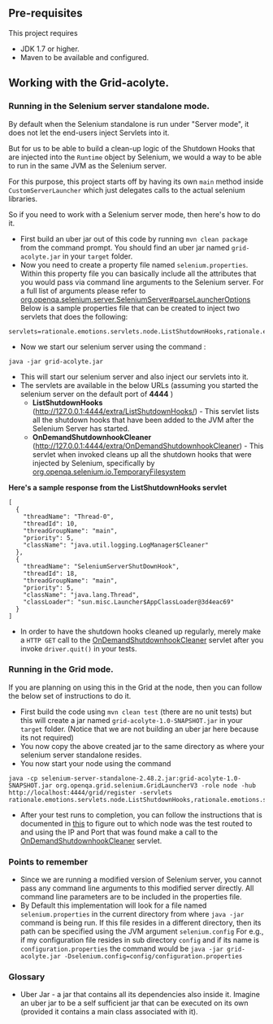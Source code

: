 ## Pre-requisites

This project requires
 
* JDK 1.7 or higher.
* Maven to be available and configured.

## Working with the Grid-acolyte.

### Running in the Selenium server standalone mode. 

By default when the Selenium standalone is run under "Server mode", it does not let the end-users 
inject Servlets into it.

But for us to be able to build a clean-up logic of the Shutdown Hooks that are injected into the
```Runtime``` object by Selenium, we would a way to be able to run in the same JVM as the Selenium server.

For this purpose, this project starts off by having its own ```main``` method inside ```CustomServerLauncher```
which just delegates calls to the actual selenium libraries.

So if you need to work with a Selenium server mode, then here's how to do it.

* First build an uber jar out of this code by running ```mvn clean package``` from the command prompt.
You should find an uber jar named ```grid-acolyte.jar``` in your ```target``` folder.
* Now you need to create a property file named ```selenium.properties```. Within this property file you can basically
include all the attributes that you would pass via command line arguments to the Selenium server. For a full list of 
arguments please refer to [org.openqa.selenium.server.SeleniumServer#parseLauncherOptions](https://github.com/SeleniumHQ/selenium/blob/master/java/server/src/org/openqa/selenium/server/SeleniumServer.java)
Below is a sample properties file that can be created to inject two servlets that does the following:

```
servlets=rationale.emotions.servlets.node.ListShutdownHooks,rationale.emotions.servlets.node.OnDemandShutdownhookCleaner
```

* Now we start our selenium server using the command : 
```
java -jar grid-acolyte.jar
```
* This will start our selenium server and also inject our servlets into it.
* The servlets are available in the below URLs (assuming you started the selenium server on the default port of **4444** )
    * **ListShutdownHooks** (http://127.0.0.1:4444/extra/ListShutdownHooks/) - This servlet lists all the shutdown hooks that have been
    added to the JVM after the Selenium Server has started. 
    * **OnDemandShutdownhookCleaner** (http://127.0.0.1:4444/extra/OnDemandShutdownhookCleaner) - This servlet when invoked cleans up all the shutdown hooks that were injected by Selenium, specifically by [org.openqa.selenium.io.TemporaryFilesystem](https://github.com/SeleniumHQ/selenium/blob/master/java/client/src/org/openqa/selenium/io/TemporaryFilesystem.java)

**Here's a sample response from the ListShutdownHooks servlet**
```
[
  {
    "threadName": "Thread-0",
    "threadId": 10,
    "threadGroupName": "main",
    "priority": 5,
    "className": "java.util.logging.LogManager$Cleaner"
  },
  {
    "threadName": "SeleniumServerShutDownHook",
    "threadId": 18,
    "threadGroupName": "main",
    "priority": 5,
    "className": "java.lang.Thread",
    "classLoader": "sun.misc.Launcher$AppClassLoader@3d4eac69"
  }
]    
```

* In order to have the shutdown hooks cleaned up regularly, merely make a ```HTTP GET``` call to the [OnDemandShutdownhookCleaner](http://127.0.0.1:4444/extra/OnDemandShutdownhookCleaner) servlet
after you invoke ```driver.quit()``` in your tests.

### Running in the Grid mode.

If you are planning on using this in the Grid at the node, then you can follow the below set of instructions to do it.

* First build the code using ```mvn clean test``` (there are no unit tests) but this will create a jar named ```grid-acolyte-1.0-SNAPSHOT.jar``` in your ```target``` folder.
(Notice that we are not building an uber jar here because its not required)
* You now copy the above created jar to the same directory as where your selenium server standalone resides.
* You now start your node using the command 
```
java -cp selenium-server-standalone-2.48.2.jar:grid-acolyte-1.0-SNAPSHOT.jar org.openqa.grid.selenium.GridLauncherV3 -role node -hub http://localhost:4444/grid/register -servlets rationale.emotions.servlets.node.ListShutdownHooks,rationale.emotions.servlets.node.OnDemandShutdownhookCleaner
```
* After your test runs to completion, you can follow the instructions that is documented in [this](https://rationaleemotions.wordpress.com/2016/01/15/where-did-my-test-run/)
to figure out to which node was the test routed to and using the IP and Port that was found make a call to the [OnDemandShutdownhookCleaner](http://127.0.0.1:5555/extra/OnDemandShutdownhookCleaner) servlet.
    
### Points to remember

* Since we are running a modified version of Selenium server, you cannot pass any command line arguments to this modified server directly.
All command line parameters are to be included in the properties file.
* By Default this implementation will look for a file named ```selenium.properties``` in the current directory from where ```java -jar```
command is being run. If this file resides in a different directory, then its path can be specified using the JVM argument ```selenium.config```
For e.g., if my configuration file resides in sub directory ```config``` and if its name is ```configuration.properties``` the command would be 
```java -jar grid-acolyte.jar -Dselenium.config=config/configuration.properties```



### Glossary

* Uber Jar - a jar that contains all its dependencies also inside it. Imagine an uber jar to be a self sufficient
jar that can be executed on its own (provided it contains a main class associated with it).

